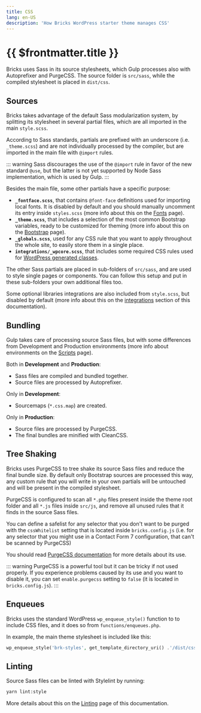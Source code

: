 ```yaml
---
title: CSS
lang: en-US
description: 'How Bricks WordPress starter theme manages CSS'
---
```


# {{ $frontmatter.title }}

Bricks uses Sass in its source stylesheets, which Gulp processes also with Autoprefixer and PurgeCSS. The source folder is `src/sass`, while the compiled stylesheet is placed in `dist/css`.

## Sources

Bricks takes advantage of the default Sass modularization system, by splitting its stylesheet in several partial files, which are all imported in the main `style.scss`.

According to Sass standards, partials are prefixed with an underscore (i.e. `_theme.scss`) and are not individually processed by the compiler, but are imported in the main file with `@import` rules.

::: warning
Sass discourages the use of the `@import` rule in favor of the new standard `@use`, but the latter is not yet supported by Node Sass implementation, which is used by Gulp.
:::

Besides the main file, some other partials have a specific purpose:

-   **`_fontface.scss`**, that contains `@font-face` definitions used for importing local fonts. It is disabled by default and you should manually uncomment its entry inside `styles.scss` (more info about this on the [Fonts](/theme/fonts/) page).
-   **`_theme.scss`**, that includes a selection of the most common Bootstrap variables, ready to be customized for theming (more info about this on the [Bootstrap](/theme/bootstrap/) page).
-   **`_globals.scss`**, used for any CSS rule that you want to apply throughout the whole site, to easily store them in a single place.
-   **`integrations/_wpcore.scss`**, that includes some required CSS rules used for [WordPress generated classes](https://codex.wordpress.org/CSS#WordPress_Generated_Classes).

The other Sass partials are placed in sub-folders of `src/sass`, and are used to style single pages or components. You can follow this setup and put in these sub-folders your own additional files too.

Some optional libraries integrations are also included from `style.scss`, but disabled by default (more info about this on the [integrations](/integrations/) section of this documentation).

## Bundling

Gulp takes care of processing source Sass files, but with some differences from Development and Production environments (more info about environments on the [Scripts](/theme/scripts/) page).

Both in **Development** and **Production**:

-   Sass files are compiled and bundled together.
-   Source files are processed by Autoprefixer.

Only in **Development**:

-   Sourcemaps (`*.css.map`) are created.

Only in **Production**:

-   Source files are processed by PurgeCSS.
-   The final bundles are minified with CleanCSS.

## Tree Shaking

Bricks uses PurgeCSS to tree shake its source Sass files and reduce the final bundle size. By default only Bootstrap sources  are processed this way, any custom rule that you will write in your own partials will be untouched and will be present in the compiled stylesheet.

PurgeCSS is configured to scan all `*.php` files present inside the theme root folder and all `*.js` files inside `src/js`, and remove all unused rules that it finds in the source Sass files.

You can define a safelist for any selector that you don't want to be purged with the `cssWhitelist` setting that is located inside `bricks.config.js` (i.e. for any selector that you might use in a Contact Form 7 configuration, that can't be scanned by PurgeCSS)

You should read [PurgeCSS documentation](https://purgecss.com/) for more details about its use.

::: warning
PurgeCSS is a powerful tool but it can be tricky if not used properly. If you experience problems caused by its use and you want to disable it, you can set `enable.purgecss` setting to `false` (it is located in `bricks.config.js`).
:::

## Enqueues

Bricks uses the standard WordPress `wp_enqueue_style()` function to to include CSS files, and it does so from `functions/enqueues.php`.

In example, the main theme stylesheet is included like this:

```php
wp_enqueue_style('brk-styles', get_template_directory_uri() .'/dist/css/style.min.css', false, $theme_version, 'all' );
```

## Linting

Source Sass files can be linted with Stylelint by running:

```bash
yarn lint:style 
```

More details about this on the [Linting](/theme/linting/) page of this documentation.
